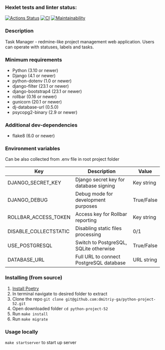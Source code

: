 ### Hexlet tests and linter status:
[![Actions Status](https://github.com/dmitriy-ga/python-project-52/workflows/hexlet-check/badge.svg)](https://github.com/dmitriy-ga/python-project-52/actions)
[![CI](https://github.com/dmitriy-ga/python-project-52/actions/workflows/CI.yml/badge.svg)](https://github.com/dmitriy-ga/python-project-52/actions/workflows/CI.yml)
[![Maintainability](https://api.codeclimate.com/v1/badges/28d73cb13a60e2595aba/maintainability)](https://codeclimate.com/github/dmitriy-ga/python-project-52/maintainability)

### Description
Task Manager - redmine-like project management web application. Users can operate with statuses, labels and tasks.

### Minimum requirements
- Python (3.10 or newer)
- Django (4.1 or newer)
- python-dotenv (1.0 or newer)
- django-filter (23.1 or newer)
- django-bootstrap4 (23.1 or newer)
- rollbar (0.16 or newer)
- gunicorn (20.1 or newer)
- dj-database-url (0.5.0)
- psycopg2-binary (2.9 or newer)

### Additional dev-dependencies
- flake8 (6.0 or newer)

### Environment variables
Can be also collected from .env file in root project folder

| Key                   | Description                             | Value      |
|-----------------------|-----------------------------------------|------------|
| DJANGO_SECRET_KEY     | Django secret key for database signing  | Key string |
| DJANGO_DEBUG          | Debug mode for development purposes     | True/False |
| ROLLBAR_ACCESS_TOKEN  | Access key for Rollbar reporting        | Key string |
| DISABLE_COLLECTSTATIC | Disabling static files processing       | 0/1        |
| USE_POSTGRESQL        | Switch to PostgreSQL, SQLite otherwise  | True/False |
| DATABASE_URL          | Full URL to connect PostgreSQL database | URL string |

### Installing (from source)
1. [Install Poetry](https://python-poetry.org/docs/#installation)
2. In terminal navigate to desired folder to extract
3. Clone the repo `git clone git@github.com:dmitriy-ga/python-project-52.git`
4. Open downloaded folder `cd python-project-52`
5. Run `make install`
6. Run `make migrate`

### Usage locally
`make startserver` to start up server